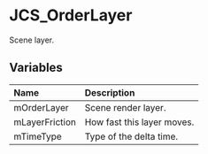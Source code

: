 # JCS_OrderLayer

Scene layer.

## Variables

| Name           | Description                |
|:---------------|:---------------------------|
| mOrderLayer    | Scene render layer.        |
| mLayerFriction | How fast this layer moves. |
| mTimeType      | Type of the delta time.    |

